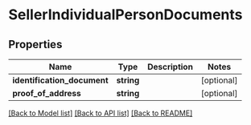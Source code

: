 # SellerIndividualPersonDocuments

## Properties
Name | Type | Description | Notes
------------ | ------------- | ------------- | -------------
**identification_document** | **string** |  | [optional] 
**proof_of_address** | **string** |  | [optional] 

[[Back to Model list]](../../README.md#documentation-for-models) [[Back to API list]](../../README.md#documentation-for-api-endpoints) [[Back to README]](../../README.md)

